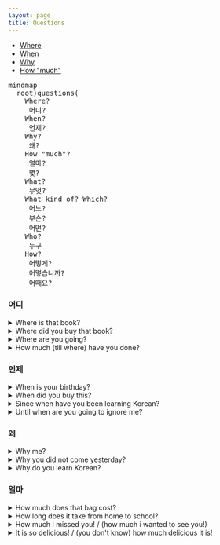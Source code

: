 ```yaml
---
layout: page
title: Questions
---
```


* [Where](#어디)
* [When](#언제)
* [Why](#왜)
* [How "much"](#얼마)

<pre class="mermaid">
mindmap
  root)questions(
    Where? 
     어디?             
    When?
     언제?
    Why?
     왜?  
    How "much"?
     얼마? 
     몇?
    What?
     무엇?     
    What kind of? Which?
     어느? 
     부슨? 
     어떤? 
    Who?
     누구
    How?
     어떻게? 
     어떻습니까? 
     어때요?    
</pre>


### 어디

<details>
<summary>Where is that book?</summary>
 그책은 어디입니까?
</details>

<details>
<summary>Where did you buy that book?</summary>
 그책을 어디에서 샀아요?
</details>

<details>
<summary>Where are you going?</summary>
 어디에 가요? 어디로 가요?
</details>

<details>
<summary>How much (till where) have you done?</summary>
 어디까지 헸어요?
</details>

### 언제

<details>
<summary>When is your birthday?</summary>
 셍일은 언제입니까?
</details>

<details>
<summary>When did you buy this?</summary>
 이것을 언제 샀습니까?
</details>

<details>
<summary>Since when have you been learning Korean?</summary>
 한국어를 언제부터 공부합니까?
</details>

<details>
<summary>Until when are you going to ignore me?</summary>
 언제까지 저를 무시하겠스니까?
</details>

### 왜

<details>
<summary>Why me?</summary>
 제가 왜입니까?
</details>

<details>
<summary>Why you did not come yesterday?</summary>
 어제 <-> 왜 오지않았습니까? <br/>
 어제 <-> 왜 안왔습니까?
</details>

<details>
<summary>Why do you learn Korean?</summary>
 한국어를 <-> 왜 공부합니까?
</details>

### 얼마

<details>
<summary>How much does that bag cost?</summary>
 저 가방은 얼마입니까?
</details>

<details>
<summary>How long does it take from home to school?</summary>
 집애서 하교까지 얼마나 걸립니까?
</details>

<details>
<summary>How much I missed you! / (how much i wanted to see you!)</summary>
 얼마나 보고 싶었는데요!
</details>

<details>
<summary>It is so delicious! / (you don't know) how much delicious it is!</summary>
 얼마나 맛있는데요!
</details>